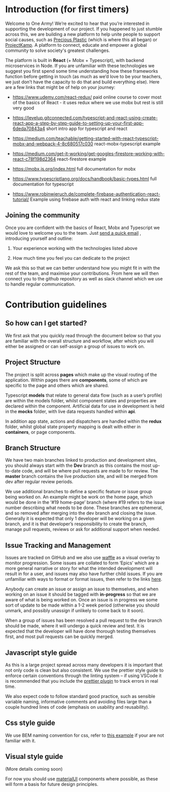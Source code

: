 # Introduction (for first timers)

Welcome to One Army! We’re excited to hear that you’re interested in supporting the development of our project. If you happened to just stumble across this, we are building a new platform to help unite people to support social causes, such as [Precious Plastic](https://preciousplastic.com) (which is where this all began) or [ProjectKamp](https://projectkamp.com/). A platform to connect, educate and empower a global community to solve society's greatest challenges. 

The platform is built in **React** (+ Mobx + Typescript), with backend microservices in Node. If you are unfamiliar with these technologies we suggest you first spend some time understanding how these frameworks function before getting in touch (as much as we’d love to be your teachers, we just don’t have the capacity to do that and build everything else). Here are a few links that might be of help on your journey:

- https://www.udemy.com/react-redux/
  paid online course to cover most of the basics of React - it uses redux where we use mobx but rest is still very good

* https://levelup.gitconnected.com/typescript-and-react-using-create-react-app-a-step-by-step-guide-to-setting-up-your-first-app-6deda70843a4
  short intro app for typescript and react

* https://medium.com/teachable/getting-started-with-react-typescript-mobx-and-webpack-4-8c680517c030
  react-mobx-typescript example

* https://medium.com/get-it-working/get-googles-firestore-working-with-react-c78f198d2364 react-firestore example

* https://mobx.js.org/index.html
  full documentation for mobx

* https://www.typescriptlang.org/docs/handbook/basic-types.html full documentation for typescript

* https://www.robinwieruch.de/complete-firebase-authentication-react-tutorial/
  Example using firebase auth with react and linking redux state

## Joining the community

Once you are confident with the basics of React, Mobx and Typescript we would love to welcome you to the team. Just [send a quick email](mailto:hello@preciousplastic.com?subject=Developers%20Call%20To%20Arms) , introducing yourself and outline:

1. Your experience working with the technologies listed above

2. How much time you feel you can dedicate to the project

We ask this so that we can better understand how you might fit in with the rest of the team, and maximise your contributions. From here we will then connect you to the github repository as well as slack channel which we use to handle regular communication.

# Contribution guidelines

## So how can I get started?

We first ask that you quickly read through the document below so that you are familiar with the overall structure and workflow, after which you will either be assigned or can self-assign a group of issues to work on.

## Project Structure

The project is split across **pages** which make up the visual routing of the application. Within pages there are **components**, some of which are specific to the page and others which are shared.

Typescript **models** that relate to general data flow (such as a user’s profile) are within the models folder, whilst component states and properties are declared within the component. Artificial data for use in development is held in the **mocks** folder, with live data requests handled within **api**.

In addition app state, actions and dispatchers are handled within the **redux** folder, whilst global state property mapping is dealt with either in **containers**, or page components.

## Branch Structure

We have two main branches linked to production and development sites, you should always start with the **Dev** branch as this contains the most up-to-date code, and will be where pull requests are made to for review. The **master** branch contains the live production site, and will be merged from dev after regular review periods.

We use additional branches to define a specific feature or issue group being worked on. An example might be work on the home page, which would be done in the ‘#19 home-page’ branch (where #19 refers to the issue number describing what needs to be done. These branches are ephemeral, and so removed after merging into the dev branch and closing the issue. Generally it is expected that only 1 developer will be working on a given branch, and it is that developer’s responsibility to create the branch, manage pull requests, reviews or ask for additional support when needed.

## Issue Tracking and Management

Issues are tracked on GitHub and we also use [waffle](https://waffle.io) as a visual overlay to monitor progression. Some issues are collated to form ‘Epics’ which are a more general narrative or story for what the intended development will result in for a user, and issues may also have further child issues. If you are unfamiliar with ways to format or format issues, then refer to the links [here](https://github.com/OneArmyWorld/onearmy/issues/2).

Anybody can create an issue or assign an issue to themselves, and when working on an issue it should be tagged with **in-progress** so that we are aware of what is being worked on. Once an issue is in progress we some sort of update to be made within a 1-2 week period (otherwise you should unmark, and possibly unassign if unlikely to come back to it soon).

When a group of issues has been resolved a pull request to the dev branch should be made, where it will undergo a quick review and test. It is expected that the developer will have done thorough testing themselves first, and most pull requests can be quickly merged.

## Javascript style guide

As this is a large project spread across many developers it is important that not only code is clean but also consistent. We use the prettier style guide to enforce certain conventions through the linting system – if using VSCode it is recommended that you include the [prettier plugin](https://marketplace.visualstudio.com/items?itemName=esbenp.prettier-vscode) to track errors in real time.

We also expect code to follow standard good practice, such as sensible variable naming, informative comments and avoiding files large than a couple hundred lines of code (emphasis on usability and reusability).

## Css style guide

We use BEM naming convention for css, refer to [this example](https://medium.freecodecamp.org/css-naming-conventions-that-will-save-you-hours-of-debugging-35cea737d849) if your are not familiar with it.

## Visual style guide

(More details coming soon)

For now you should use [materialUI](https://material-ui.com/) components where possible, as these will form a basis for future design principles.

